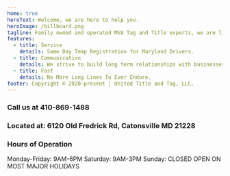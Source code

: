```yaml
---
home: true
heroText: Welcome, we are here to help you.
heroImage: /billboard.png
tagline: Family owned and operated MVA Tag and Title experts, we are licensed by the state of Maryland since 2002.
features:
  - title: Service
    details: Same Day Temp Registration for Maryland Drivers.
  - title: Communication
    details: We strive to build long term relationships with businesses and people in the community.
  - title: Fast
    details: No More Long Lines To Ever Endure.
footer: Copyright © 2020-present | United Title and Tag, LLC.
---
```


### Call us at 410-869-1488
### Located at: 6120 Old Fredrick Rd, Catonsville MD 21228
### Hours of Operation
Monday-Friday: 9AM-6PM
Saturday: 9AM-3PM
Sunday: CLOSED
OPEN ON MOST MAJOR HOLIDAYS